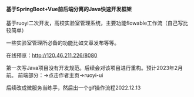 <h4>基于SpringBoot+Vue前后端分离的Java快速开发框架</h4>
基于ruoyi二次开发，高校实验室管理系统，主要功能flowable工作流（自己写比较简单）

一些实验室管理所必备的功能比如文章发布等等。

在线预览：http://120.46.211.226/8080

第一次写Java项目没有开发规范。后续会对该项目进行重构。预计2023年2月前。
前端部分：->点击作者主页->ruoyi-ui

后续改成微服务当练手，然后出一个gif操作流程2022.12.13